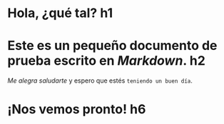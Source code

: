 # Hola, ¿qué tal? h1

# Este es un pequeño documento de **prueba** escrito en *Markdown*. h2

*Me alegra saludarte* y espero que estés `teniendo un buen día`.

# ¡Nos vemos pronto! h6
